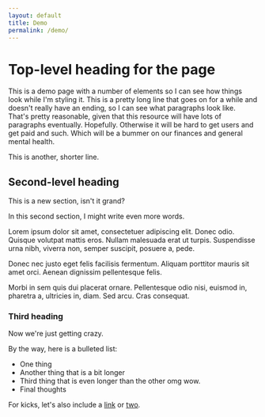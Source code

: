 ```yaml
---
layout: default
title: Demo
permalink: /demo/
---
```


# Top-level heading for the page

This is a demo page with a number of elements so I can see how things look while I'm styling it. This is a pretty long line that goes on for a while and doesn't really have an ending, so I can see what paragraphs look like. That's pretty reasonable, given that this resource will have lots of paragraphs eventually. Hopefully. Otherwise it will be hard to get users and get paid and such. Which will be a bummer on our finances and general mental health.

This is another, shorter line.

## Second-level heading

This is a new section, isn't it grand?

In this second section, I might write even more words.

Lorem ipsum dolor sit amet, consectetuer adipiscing elit. Donec odio. Quisque volutpat mattis eros. Nullam malesuada erat ut turpis. Suspendisse urna nibh, viverra non, semper suscipit, posuere a, pede.

Donec nec justo eget felis facilisis fermentum. Aliquam porttitor mauris sit amet orci. Aenean dignissim pellentesque felis.

Morbi in sem quis dui placerat ornare. Pellentesque odio nisi, euismod in, pharetra a, ultricies in, diam. Sed arcu. Cras consequat.

### Third heading

Now we're just getting crazy.

By the way, here is a bulleted list:

* One thing
* Another thing that is a bit longer
* Third thing that is even longer than the other omg wow.
* Final thoughts

For kicks, let's also include a [link]() or [two]().
